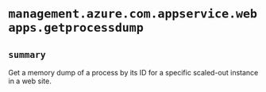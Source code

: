 # `management.azure.com.appservice.webapps.getprocessdump`

## `summary`
Get a memory dump of a process by its ID for a specific scaled-out instance in a web site.


